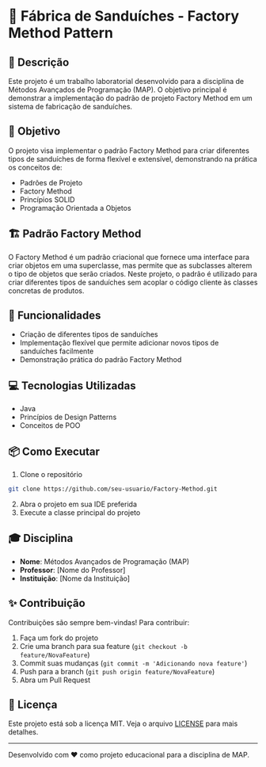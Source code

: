 # 🥪 Fábrica de Sanduíches - Factory Method Pattern

## 📝 Descrição
Este projeto é um trabalho laboratorial desenvolvido para a disciplina de Métodos Avançados de Programação (MAP). O objetivo principal é demonstrar a implementação do padrão de projeto Factory Method em um sistema de fabricação de sanduíches.

## 🎯 Objetivo
O projeto visa implementar o padrão Factory Method para criar diferentes tipos de sanduíches de forma flexível e extensível, demonstrando na prática os conceitos de:
- Padrões de Projeto
- Factory Method
- Princípios SOLID
- Programação Orientada a Objetos

## 🏗️ Padrão Factory Method
O Factory Method é um padrão criacional que fornece uma interface para criar objetos em uma superclasse, mas permite que as subclasses alterem o tipo de objetos que serão criados. Neste projeto, o padrão é utilizado para criar diferentes tipos de sanduíches sem acoplar o código cliente às classes concretas de produtos.

## 🚀 Funcionalidades
- Criação de diferentes tipos de sanduíches
- Implementação flexível que permite adicionar novos tipos de sanduíches facilmente
- Demonstração prática do padrão Factory Method

## 💻 Tecnologias Utilizadas
- Java
- Princípios de Design Patterns
- Conceitos de POO

## 📦 Como Executar
1. Clone o repositório
```bash
git clone https://github.com/seu-usuario/Factory-Method.git
```
2. Abra o projeto em sua IDE preferida
3. Execute a classe principal do projeto

## 🎓 Disciplina
- **Nome**: Métodos Avançados de Programação (MAP)
- **Professor**: [Nome do Professor]
- **Instituição**: [Nome da Instituição]

## ✨ Contribuição
Contribuições são sempre bem-vindas! Para contribuir:
1. Faça um fork do projeto
2. Crie uma branch para sua feature (`git checkout -b feature/NovaFeature`)
3. Commit suas mudanças (`git commit -m 'Adicionando nova feature'`)
4. Push para a branch (`git push origin feature/NovaFeature`)
5. Abra um Pull Request

## 📄 Licença
Este projeto está sob a licença MIT. Veja o arquivo [LICENSE](LICENSE) para mais detalhes.

---
Desenvolvido com ❤️ como projeto educacional para a disciplina de MAP. 